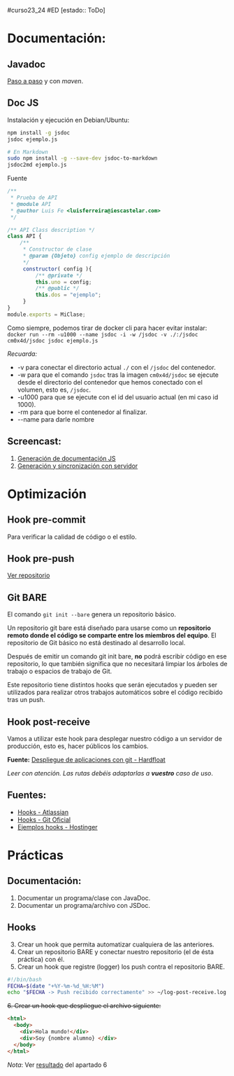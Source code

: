 #curso23_24 #ED [estado:: ToDo] 

# Documentación:
## Javadoc
[Paso a paso](https://www.baeldung.com/javadoc) y con *maven*.

## Doc JS

Instalación y ejecución en Debian/Ubuntu:
```bash
npm install -g jsdoc
jsdoc ejemplo.js

# En Markdown
sudo npm install -g --save-dev jsdoc-to-markdown
jsdoc2md ejemplo.js
```

Fuente
```js
/**
 * Prueba de API
 * @module API
 * @author Luis Fe <luisferreira@iescastelar.com>
 */

/** API Class description */
class API {
    /**
     * Constructor de clase
     * @param {Objeto} config ejemplo de descripción
     */
     constructor( config ){
         /** @private */
         this.uno = config;
         /** @public */
         this.dos = "ejemplo";
     }
}
module.exports = MiClase;
```

Como siempre, podemos tirar de docker cli para hacer evitar instalar: `docker run --rm -u1000 --name jsdoc -i -w /jsdoc -v ./:/jsdoc cm0x4d/jsdoc jsdoc ejemplo.js`

*Recuarda:*
+ -v para conectar el directorio actual `./` con el `/jsdoc` del contenedor.
+ -w para que el comando `jsdoc` tras la imagen `cm0x4d/jsdoc` se ejecute desde el directorio del contenedor que hemos conectado con el volumen, esto es, `/jsdoc`.
+ -u1000 para que se ejecute con el id del usuario actual (en mi caso id 1000).
+ -rm para que borre el contenedor al finalizar.
+ --name para darle nombre

## Screencast:
1. [Generación de documentación JS](https://ascii.luiscastelar.duckdns.org/a/2)
2. [Generación y sincronización con servidor](https://ascii.luiscastelar.duckdns.org/a/3)


# Optimización

## Hook pre-commit
Para verificar la calidad de código o el estilo.

## Hook pre-push
[Ver repositorio](https://github.com/luiscastelar/ed_hooks)

## Git BARE
El comando `git init --bare` genera un repositorio básico. 

Un repositorio git bare está diseñado para usarse como un **repositorio remoto donde el código se comparte entre los miembros del equipo**. El repositorio de Git básico no está destinado al desarrollo local.

Después de emitir un comando git init bare, **no** podrá escribir código en ese repositorio, lo que también significa que no necesitará limpiar los árboles de trabajo o espacios de trabajo de Git.

Este repositorio tiene distintos hooks que serán ejecutados y pueden ser utilizados para realizar otros trabajos automáticos sobre el código recibido tras un push.

## Hook post-receive
Vamos a utilizar este hook para desplegar nuestro código a un servidor de producción, esto es, hacer públicos los cambios.

**Fuente:** [Despliegue de aplicaciones con git - Hardfloat](https://hardfloat.es/blog/2021/03/23/desplegar-aplicaciones-con-git.html)

*Leer con atención. Las rutas debéis adaptarlas a **vuestro** caso de uso*.

## Fuentes:
+ [Hooks - Atlassian](https://www.atlassian.com/es/git/tutorials/git-hooks)
+ [Hooks - Git Oficial](https://git-scm.com/book/es/v2/Personalizaci%C3%B3n-de-Git-Puntos-de-enganche-en-Git)
+ [Ejemplos hooks - Hostinger](https://www.hostinger.es/tutoriales/como-usar-git-hooks)


# Prácticas
## Documentación:
1. Documentar un programa/clase con JavaDoc.
2. Documentar un programa/archivo con JSDoc.

## Hooks
3. Crear un hook que permita automatizar cualquiera de las anteriores.
4. Crear un repositorio BARE y conectar nuestro repositorio (el de ésta práctica) con él.
5. Crear un hook que registre (logger) los push contra el repositorio BARE.
```bash
#!/bin/bash
FECHA=$(date "+%Y-%m-%d_%H:%M")
echo "$FECHA -> Push recibido correctamente" >> ~/log-post-receive.log
```

~~6. Crear un hook que despliegue el archivo siguiente:~~
```html
<html>
  <body>
    <div>Hola mundo!</div>
    <div>Soy {nombre alumno} </div>
  </body>
</html>
```

*Nota*: Ver [resultado](https://luiscastelar.duckdns.org/2023/practicas/ed/index.html) del apartado 6